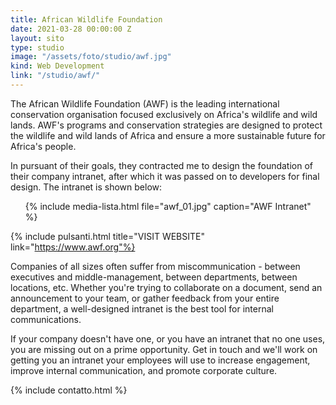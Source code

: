 ```yaml
---
title: African Wildlife Foundation
date: 2021-03-28 00:00:00 Z
layout: sito
type: studio
image: "/assets/foto/studio/awf.jpg"
kind: Web Development
link: "/studio/awf/"
---
```

The African Wildlife Foundation (AWF) is the leading international conservation organisation focused exclusively on Africa's wildlife and wild lands. AWF's programs and conservation strategies are designed to protect the wildlife and wild lands of Africa and ensure a more sustainable future for Africa's people.

In pursuant of their goals, they contracted me to design the foundation of their company intranet, after which it was passed on to developers for final design. The intranet is shown below:

<div class="media logos">
<ul>
{% include media-lista.html file="awf_01.jpg" caption="AWF Intranet" %}
<div class="break"></div>
</ul>
</div>

{% include pulsanti.html title="VISIT WEBSITE" link="https://www.awf.org"%}

Companies of all sizes often suffer from miscommunication - between executives and middle-management, between departments, between locations, etc. Whether you're trying to collaborate on a document, send an announcement to your team, or gather feedback from your entire department, a well-designed intranet is the best tool for internal communications. 

If your company doesn't have one, or you have an intranet that no one uses, you are missing out on a prime opportunity. Get in touch and we'll work on getting you an intranet your employees will use to increase engagement, improve internal communication, and promote corporate culture.

{% include contatto.html %}